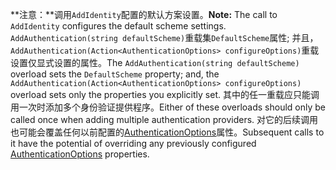 <span data-ttu-id="cb3ab-101">**注意：**调用`AddIdentity`配置的默认方案设置。</span><span class="sxs-lookup"><span data-stu-id="cb3ab-101">**Note:** The call to `AddIdentity` configures the default scheme settings.</span></span> <span data-ttu-id="cb3ab-102">`AddAuthentication(string defaultScheme)`重载集`DefaultScheme`属性; 并且，`AddAuthentication(Action<AuthenticationOptions> configureOptions)`重载设置仅显式设置的属性。</span><span class="sxs-lookup"><span data-stu-id="cb3ab-102">The `AddAuthentication(string defaultScheme)` overload sets the `DefaultScheme` property; and, the `AddAuthentication(Action<AuthenticationOptions> configureOptions)` overload sets only the properties you explicitly set.</span></span> <span data-ttu-id="cb3ab-103">其中的任一重载应只能调用一次时添加多个身份验证提供程序。</span><span class="sxs-lookup"><span data-stu-id="cb3ab-103">Either of these overloads should only be called once when adding multiple authentication providers.</span></span> <span data-ttu-id="cb3ab-104">对它的后续调用也可能会覆盖任何以前配置的[AuthenticationOptions](/dotnet/api/microsoft.aspnetcore.builder.authenticationoptions)属性。</span><span class="sxs-lookup"><span data-stu-id="cb3ab-104">Subsequent calls to it have the potential of overriding any previously configured [AuthenticationOptions](/dotnet/api/microsoft.aspnetcore.builder.authenticationoptions) properties.</span></span>